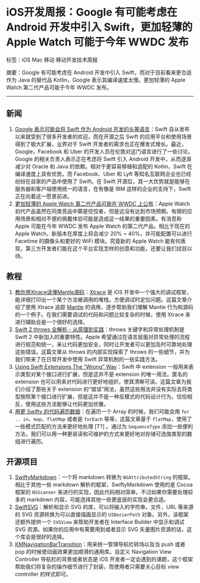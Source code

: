 # iOS开发周报：Google 有可能考虑在 Android 开发中引入 Swift，更加轻薄的 Apple Watch 可能于今年 WWDC 发布

标签：iOS Mac 移动 移动开发技术周报

摘要：Google 有可能考虑在 Android 开发中引入 Swift，而对于目前看来更合适作为 Java 的替代品 Kotlin，Google 表示其编译速度太慢。更加轻薄的 Apple Watch 第二代产品可能于今年 WWDC 发布。

---

## 新闻

1. [Google 表示可能会将 Swift 作为 Android 开发的头等语言](http://thenextweb.com/dd/2016/04/07/google-facebook-uber-swift/?%2BSandbox)：Swift 自从发布以来就受到了很多开发者的欢迎，而在开源之后 Swift 的应用平台和使用场景得到了极大扩展，业界对于 Swift 开发者的需求也正在爆发式增长。最近，Google，Facebook 和 Uber 的开发人员在伦敦对这门语言进行了一些讨论。Google 的相关负责人表示正在考虑将 Swift 引入 Android 开发中，从而逐渐减少对 Oracle 和 Java 的依赖。相对于更容易移植和适配的 Kotlin，Swift 在编译速度上具有优势。而 Facebook、Uber 和 Lyft 等知名互联网企业也已经纷纷在自家的产品中使用了 Swift。在 Swift 开源后，其一大优势就是能够在服务器和客户端使用统一的语言，在有像是 IBM 这样的企业的支持下，Swift 正在向着这一愿景前进。
2. [更加轻薄的 Apple Watch 第二代产品可能在 WWDC 上公布](http://www.macrumors.com/2016/04/08/apple-watch-2-debut-wwdc-june-brian-white/)：Apple Watch 初代产品虽然在同类竞品中算是佼佼者，但是远没有达到市场预期。有限的应用场景和相对不便的佩戴体验可能是造成这一结果的重要因素。有消息称 Apple 可能在今年 WWDC 发布 Apple Watch 的第二代产品。相比于现在的 Apple Watch，新版本在厚度上将会减少 20% ~ 40%，并可能配置可以进行 Facetime 的摄像头和更好的 WiFi 模块。究竟新的 Apple Watch 能有何表现，第三方开发者们能在这个平台实现怎样的创意和功能，还要让我们拭目以待。

## 教程

1. [教你用Xtrace读懂Mantle源码](http://ios.jobbole.com/84471/)：[Xtrace](https://github.com/johnno1962/Xtrace) 是 iOS 开发中一个强大的调试框架，能详细打印出一个某个方法被调用的堆栈，方便调试时定位问题。这篇文章介绍了使用 Xtrace 追踪 [Mantle](https://github.com/Mantle/Mantle) 的调用，逐步帮助我们理解 Mantle 行为和源码的一个例子。在我们需要调试的代码和问题比较复杂的时候，使用 Xtrace 来进行辅助会是一个很好的选择。
2. [Swift 2 throws 全解析 - 从原理到实践](https://onevcat.com/2016/03/swift-throws/)：throws 关键字和异常处理机制是 Swift 2 中新加入的重要特性。Apple 希望通过在语言层面对异常处理的流程进行规范和统一，来让代码更加安全，同时让开发者可以更加及时可靠地处理这些错误。这篇文章从 throws 的内部实现探索了 throws 的一些细节，并为我们带来了在日常开发中使用 Swift 异常机制的一些实践方法。
3. [Using Swift Extensions The “Wrong” Way](https://www.natashatherobot.com/using-swift-extensions/)：Swift 中 extension 一般用来表示类型对某个接口进行扩展，但是这并不是 extension 的唯一用法。匿名的 extension 也可以用来对代码进行更好地组织，使其清晰可读。这篇文章为我们介绍了那些关于 extension 的“错误”用法，虽然这些用法并没有实际去将类型按照某个接口进行扩展，但是这并不是一种反模式的代码设计行为。恰恰相反，使用这些方法能够让代码更加优雅。
4. [用更 Swifty 的代码遍历数据](http://blog.dianqk.org/2016/04/07/用更%20Swifty%20的代码遍历数据/)：在遍历一个 Array 的时候，我们可能会用 `for .. in`、`map`、`flatMap` 或者是 `forEach` 等等，这篇文章基于 `flatMap`，使用了一些模式匹配的方法来更好地处理 [T?] 。通过为 `SequenceType` 添加一些便利方法，我们可以用一种更易读和可维护的方式来更好地对存储可选值类型的数组进行遍历。

## 开源项目

1. [SwiftyMarkdown](https://github.com/SimonFairbairn/SwiftyMarkdown)：一个将 markdown 转换为 `NSAttributedString` 的框架。相比于其他一些 markdown 解析的框架，SwiftyMarkdown 使用的是 Cocoa 框架的 `NSScanner` 来进行的实现，因此代码相对简单。不过如果你需要处理较多的 markdown 内容，可能选择其他一些更底层的实现会更合适。
2. [SwiftSVG](https://github.com/mchoe/SwiftSVG)：解析和显示 SVG 的库，可以将输入的字符串，文件，URL 等来源的 SVG 资源转换为可以直接描画显示的 `UIBezierPath` 对象。另外，该框架还额外提供一个 `SVGView` 来帮助开发者在 Interface Builder 中显示和调试 SVG 资源。如果你的应用中有需要用到或者显示 SVG 矢量图片资源的话，这个库会是很好的选择。
3. [KMNavigationBarTransition](https://github.com/MoZhouqi/KMNavigationBarTransition)：用来统一管理导航栏转场以及当 push 或者 pop 的时候使动画效果更加顺滑的通用库。自定义 Navigation View Controller 导航栏的背景或者状态是 iOS 开发者一定会遇到的课题，这个框架帮助我们将复杂的操作细节进行了封装，而使用者只需要关心目标 view controller 的样式即可。


